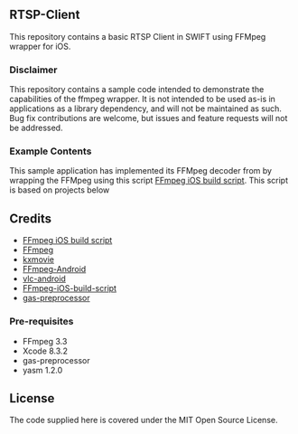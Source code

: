 ## RTSP-Client

This repository contains a basic RTSP Client in SWIFT using FFMpeg wrapper for iOS.

### Disclaimer
This repository contains a sample code intended to demonstrate the capabilities of the ffmpeg wrapper. It is not intended to be used as-is in applications as a library dependency, and will not be maintained as such. Bug fix contributions are welcome, but issues and feature requests will not be addressed.

### Example Contents
This sample application has implemented its FFMpeg decoder from by wrapping the FFMpeg using this script [FFmpeg iOS build script][1]. This script is based on projects below

## Credits
* [FFmpeg iOS build script][1]
* [FFmpeg][2]
* [kxmovie][3]
* [FFmpeg-Android][4]
* [vlc-android][5]
* [FFmpeg-iOS-build-script][6]
* [gas-preprocessor][7]

### Pre-requisites
    
- FFmpeg 3.3
- Xcode 8.3.2
- gas-preprocessor
- yasm 1.2.0

## License

The code supplied here is covered under the MIT Open Source License.

[1]: https://gist.github.com/teocci/edbd19a55eb96621c489b9a04073d51d
[2]: https://www.ffmpeg.org/
[3]: https://github.com/kolyvan/kxmovie
[4]: https://github.com/yixia/FFmpeg-Android
[5]: https://code.videolan.org/videolan/vlc-android
[6]: https://github.com/kewlbear/FFmpeg-iOS-build-script
[7]: https://github.com/libav/gas-preprocessor
